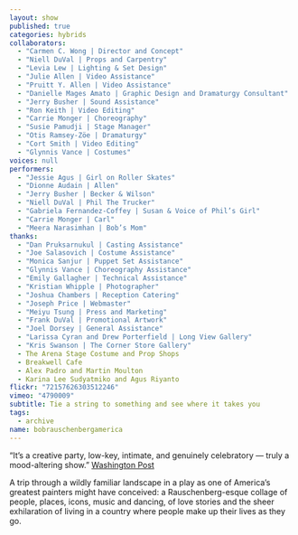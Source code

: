 ```yaml
---
layout: show
published: true
categories: hybrids
collaborators: 
  - "Carmen C. Wong | Director and Concept"
  - "Niell DuVal | Props and Carpentry"
  - "Levia Lew | Lighting & Set Design"
  - "Julie Allen | Video Assistance"
  - "Pruitt Y. Allen | Video Assistance"
  - "Danielle Mages Amato | Graphic Design and Dramaturgy Consultant"
  - "Jerry Busher | Sound Assistance"
  - "Ron Keith | Video Editing"
  - "Carrie Monger | Choreography"
  - "Susie Pamudji | Stage Manager"
  - "Otis Ramsey-Zöe | Dramaturgy"
  - "Cort Smith | Video Editing"
  - "Glynnis Vance | Costumes"
voices: null
performers: 
  - "Jessie Agus | Girl on Roller Skates"
  - "Dionne Audain | Allen"
  - "Jerry Busher | Becker & Wilson"
  - "Niell DuVal | Phil The Trucker"
  - "Gabriela Fernandez-Coffey | Susan & Voice of Phil’s Girl"
  - "Carrie Monger | Carl"
  - "Meera Narasimhan | Bob’s Mom"
thanks: 
  - "Dan Pruksarnukul | Casting Assistance"
  - "Joe Salasovich | Costume Assistance"
  - "Monica Sanjur | Puppet Set Assistance"
  - "Glynnis Vance | Choreography Assistance"
  - "Emily Gallagher | Technical Assistance"
  - "Kristian Whipple | Photographer"
  - "Joshua Chambers | Reception Catering"
  - "Joseph Price | Webmaster"
  - "Meiyu Tsung | Press and Marketing"
  - "Frank DuVal | Promotional Artwork"
  - "Joel Dorsey | General Assistance"
  - "Larissa Cyran and Drew Porterfield | Long View Gallery"
  - "Kris Swanson | The Corner Store Gallery"
  - The Arena Stage Costume and Prop Shops
  - Breakwell Cafe
  - Alex Padro and Martin Moulton
  - Karina Lee Sudyatmiko and Agus Riyanto
flickr: "72157626303512246"
vimeo: "4790009"
subtitle: Tie a string to something and see where it takes you
tags: 
  - archive
name: bobrauschenbergamerica
---
```


“It’s a creative party, low-key, intimate, and genuinely celebratory — truly a mood-altering show.” [Washington Post](http://www.washingtonpost.com/wp-dyn/content/article/2007/07/22/AR2007072201080.html?sub=new) 

A trip through a wildly familiar landscape in a play as one of America’s greatest painters might have conceived: a Rauschenberg-esque collage of people, places, icons, music and dancing, of love stories and the sheer exhilaration of living in a country where people make up their lives as they go.